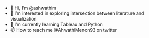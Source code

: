 - 👋 Hi, I’m @ashwathim
- 👀 I’m interested in exploring intersection between literature and visualization
- 🌱 I’m currently learning Tableau and Python
- 📫 How to reach me @AhwathiMenon93 on twitter

<!---
ashwathim/ashwathim is a ✨ special ✨ repository because its `README.md` (this file) appears on your GitHub profile.
You can click the Preview link to take a look at your changes.
--->
